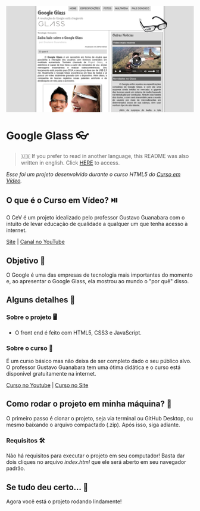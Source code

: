 ![Google Glass](readme-images/google-glass.png)

# Google Glass :eyeglasses:

> :us: If you prefer to read in another language, this README was also written in english. Click [HERE](https://github.com/lucasmc64/html5_cev/blob/master/README.md) to access.

*Esse foi um projeto desenvolvido durante o curso HTML5 do [Curso em Vídeo](https://www.cursoemvideo.com/).*

## O que é o Curso em Vídeo? :play_or_pause_button:

O CeV é um projeto idealizado pelo professor Gustavo Guanabara com o intuito de levar educação de qualidade a qualquer um que tenha acesso à internet.

[Site](https://www.cursoemvideo.com/) | [Canal no YouTube](https://www.youtube.com/user/cursosemvideo)

## Objetivo :dart:

O Google é uma das empresas de tecnologia mais importantes do momento e, ao apresentar o Google Glass, ela mostrou ao mundo o "por quê" disso.

## Alguns detalhes :scroll:

### Sobre o projeto :desktop_computer:

* O front end é feito com HTML5, CSS3 e JavaScript.

### Sobre o curso :book:

É um curso básico mas não deixa de ser completo dado o seu público alvo. O professor Gustavo Guanabara tem uma ótima didática e o curso está disponível gratuitamente na internet.

[Curso no Youtube](https://www.youtube.com/playlist?list=PLHz_AreHm4dlAnJ_jJtV29RFxnPHDuk9o) | [Curso no Site](https://www.cursoemvideo.com/course/html5/)

## Como rodar o projeto em minha máquina? :thinking:

O primeiro passo é clonar o projeto, seja via terminal ou GitHub Desktop, ou mesmo baixando o arquivo compactado (.zip). Após isso, siga  adiante.

### Requisitos :hammer_and_wrench:

Não há requisitos para executar o projeto em seu computador! Basta dar dois cliques no arquivo *index.html* que ele será aberto em seu navegador padrão.

## Se tudo deu certo... :tada:

Agora você está o projeto rodando lindamente!
